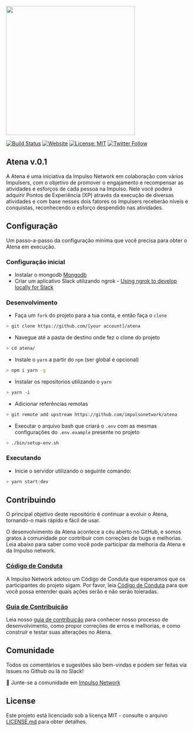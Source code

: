 <img src="https://impulso.network/assets/images/impulsonetwork-logo.svg" style="width: 350px">

[![Build Status](https://dev.azure.com/impulsonetwork/Atena/_apis/build/status/impulsonetwork.atena)](https://dev.azure.com/impulsonetwork/Atena/_build/latest?definitionId=3)
[![Website](https://img.shields.io/website-up-down-green-red/http/shields.io.svg?label=about)](http://impulso.network)
[![License: MIT](https://img.shields.io/badge/License-MIT-blue.svg)](LICENSE)
[![Twitter Follow](https://img.shields.io/twitter/follow/impulsonetwork.svg?style=social&label=Follow)](https://twitter.com/impulsonetwork)

## Atena v.0.1

A Atena é uma iniciativa da Impulso Network em colaboração com vários Impulsers, com o objetivo de promover o engajamento e recompensar as atividades e esforços de cada pessoa na Impulso. Nele você poderá adquirir Pontos de Experiência (XP) através da execução de diversas atividades e com base nesses dois fatores os Impulsers receberão níveis e conquistas, reconhecendo o esforço despendido nas atividades.

## Configuração

Um passo-a-passo da configuração mínima que você precisa para obter o Atena em execução.

### Configuração inicial

- Instalar o mongodb [Mongodb](https://docs.mongodb.com/manual/installation/)
- Criar um aplicativo Slack utilizando ngrok - [Using ngrok to develop locally for Slack](https://api.slack.com/tutorials/tunneling-with-ngrok)

### Desenvolvimento

- Faça um `fork` do projeto para a tua conta, e então faça o `clone`

```sh
> git clone https://github.com/[your account]/atena
```

- Navegue até a pasta de destino onde fez o clone do projeto

```sh
> cd atena/
```

- Instale o `yarn` a partir do `npm` (ser global é opcional)

```sh
> npm i yarn -g
```

- Instalar os repositorios utilizando o `yarn`

```sh
> yarn -i
```

- Adicionar referências remotas

```sh
> git remote add upstream https://github.com/impulsonetwork/atena
```

- Executar o arquivo bash que criará o `.env` com as mesmas configurações do `.env.example` presente no projeto

```sh
> ./bin/setup-env.sh
```

### Executando

- Inicie o servidor utilizando o seguinte comando:

```sh
> yarn start:dev
```

## Contribuindo

O principal objetivo deste repositório é continuar a evoluir o Atena, tornando-o mais rápido e fácil de usar.

O desenvolvimento da Atena acontece a céu aberto no GitHub, e somos gratos à comunidade por contribuir com correções de bugs e melhorias. Leia abaixo para saber como você pode participar da melhoria da Atena e da Impulso network.

### [Código de Conduta](CONTRIBUTING.md)

A Impulso Network adotou um Código de Conduta que esperamos que os participantes do projeto sigam. Por favor, leia [Código de Conduta](CONTRIBUTING.md) para que você possa entender quais ações serão e não serão toleradas.

### [Guia de Contribuição](CONTRIBUTING.md)

Leia nosso [guia de contribuição](CONTRIBUTING.md) para conhecer nosso processo de desenvolvimento, como propor correções de erros e melhorias, e como construir e testar suas alterações no Atena.

## Comunidade

Todos os comentários e sugestões são bem-vindas e podem ser feitas via Issues no Github ou lá no Slack!

💬 Junte-se a comunidade em [Impulso Network](https://impulso.network)

## License

Este projeto está licenciado sob a licença MIT - consulte o arquivo [LICENSE.md](LICENSE.md) para obter detalhes.
